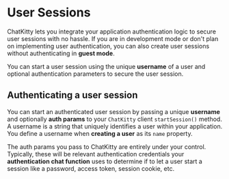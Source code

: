 # User Sessions

ChatKitty lets you integrate your application authentication logic to secure user sessions with no hassle. If you are in development mode or don't plan on implementing user authentication, you can also create user sessions without authenticating in **guest mode**.

 You can start a user session using the unique **username** of a user and optional authentication parameters to secure the user session.

## Authenticating a user session

You can start an authenticated user session by passing a unique **username** and optionally **auth params** to your `ChatKitty` client `startSession()` method. A username is a string that uniquely identifies a user within your application. You define a username when **creating a user** as its `name` property.

The auth params you pass to ChatKitty are entirely under your control. Typically, these will be relevant authentication credentials your **authentication chat function** uses to determine if to let a user start a session like a password, access token, session cookie, etc.


